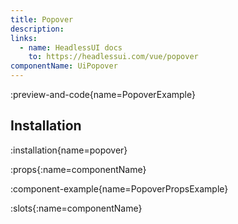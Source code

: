 ```yaml
---
title: Popover
description:
links:
  - name: HeadlessUI docs
    to: https://headlessui.com/vue/popover
componentName: UiPopover
---
```


:preview-and-code{name=PopoverExample}

## Installation

:installation{name=popover}

:props{:name=componentName}

:component-example{name=PopoverPropsExample}

:slots{:name=componentName}
